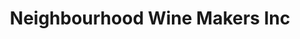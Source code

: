 ---
title: "Neighbourhood Wine Makers Inc"
url: /vancouver/neighbourhood-wine-makers-inc/
shop: Spirituosen
---